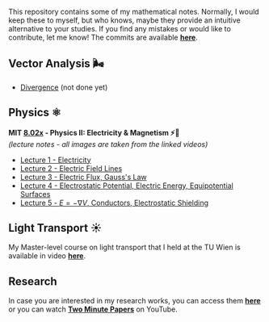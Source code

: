 This repository contains some of my mathematical notes. Normally, I would keep these to myself, but who knows, maybe they provide an intuitive alternative to your studies. If you find any mistakes or would like to contribute, let me know! The commits are available [**here**](https://github.com/karoly-zsolnai-feher/karoly-zsolnai-feher.github.io). 

## Vector Analysis 🌬️
* [Divergence](VectorAnalysis/Divergence.md) (not done yet)

## **Physics** ⚛️ 
**MIT [8.02x](https://www.youtube.com/watch?v=rtlJoXxlSFE&list=PLyQSN7X0ro2314mKyUiOILaOC2hk6Pc3j&index=1) - Physics II: Electricity & Magnetism ⚡️🧲**  
*(lecture notes - all images are taken from the linked videos)*

* [Lecture 1 - Electricity](Physics/8.02x-Electricity_and_Magnetism_(Lewin)/1-Electricity)  
* [Lecture 2 - Electric Field Lines](Physics/8.02x-Electricity_and_Magnetism_(Lewin)/2-Electric_Field_Lines)  
* [Lecture 3 - Electric Flux, Gauss's Law](Physics/8.02x-Electricity_and_Magnetism_(Lewin)/3-Electric_Flux) 
* [Lecture 4 -  Electrostatic Potential, Electric Energy, Equipotential Surfaces](Physics/8.02x-Electricity_and_Magnetism_(Lewin)/4-Electrostatic_Potential)
* [Lecture 5 - $E= - \nabla V$, Conductors, Electrostatic Shielding](Physics/8.02x-Electricity_and_Magnetism_(Lewin)/5-E=-gradV_Conductors_Electrostatic_Shielding)

## Light Transport ☀️
My Master-level course on light transport that I held at the TU Wien is available in video [**here**](https://www.youtube.com/watch?v=pjc1QAI6zS0&list=PLujxSBD-JXgnGmsn7gEyN28P1DnRZG7qi).

## Research
In case you are interested in my research works, you can access them
[**here**](https://users.cg.tuwien.ac.at/zsolnai/) or you can watch [**Two Minute Papers**](https://www.youtube.com/user/keeroyz) on YouTube.